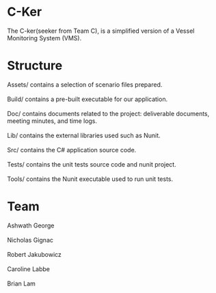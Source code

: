 C-Ker
=====

The C-ker(seeker from Team C), is a simplified version of a Vessel Monitoring System (VMS).

Structure
=====
Assets/ contains a selection of scenario files prepared.<br />  
Build/ contains a pre-built executable for our application.<br />  
Doc/ contains documents related to the project: deliverable documents, meeting minutes, and time logs.<br />  
Lib/ contains the external libraries used such as Nunit.<br />  
Src/ contains the C# application source code.<br />  
Tests/ contains the unit tests source code and nunit project.<br />  
Tools/ contains the Nunit executable used to run unit tests.<br />  

Team
=====
Ashwath George<br />  
Nicholas Gignac<br />  
Robert Jakubowicz<br />  
Caroline Labbe<br />  
Brian Lam<br/>  

